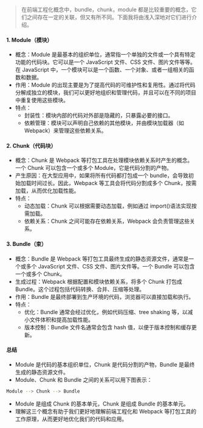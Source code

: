 > 在前端工程化概念中，bundle，chunk，module 都是比较重要的概念，它们之间存在一定的关联，但又有所不同。下面我将由浅入深地对它们进行介绍。

#### 1. Module（模块）

- 概念：Module 是最基本的组织单位，通常指一个单独的文件或一个具有特定功能的代码块。它可以是一个 JavaScript 文件、CSS 文件、图片文件等等。在 JavaScript 中，一个模块可以是一个函数、一个对象、或者一组相关的函数和数据。
- 作用：Module 的出现主要是为了提高代码的可维护性和复用性。通过将代码分解成独立的模块，我们可以更好地组织和管理代码，并且可以在不同的项目中重复使用这些模块。
- 特点：
  - 封装性：模块内部的代码对外部是隐藏的，只暴露必要的接口。
  - 依赖管理：模块可以声明自己依赖的其他模块，并由模块加载器（如 Webpack）来管理这些依赖关系。

#### 2. Chunk（代码块）

- 概念：Chunk 是 Webpack 等打包工具在处理模块依赖关系时产生的概念。一个 Chunk 可以包含一个或多个 Module，它是代码分割的产物。
- 产生原因：在大型应用中，如果将所有代码都打包成一个 bundle，会导致初始加载时间过长。因此，Webpack 等工具会将代码分割成多个 Chunk，按需加载，从而优化加载性能。
- 特点：
  - 动态加载：Chunk 可以根据需要动态加载，例如通过 import()语法实现按需加载。
  - 依赖关系：Chunk 之间可能存在依赖关系，Webpack 会负责管理这些关系。

#### 3. Bundle（束）

- 概念：Bundle 是 Webpack 等打包工具最终生成的静态资源文件，通常是一个或多个 JavaScript 文件、CSS 文件、图片文件等。一个 Bundle 可以包含一个或多个 Chunk。
- 生成过程：Webpack 根据配置和模块依赖关系，将多个 Chunk 打包成 Bundle。这个过程包括代码转换、合并、压缩等处理。
- 作用：Bundle 是最终部署到生产环境的代码，浏览器可以直接加载和执行。
- 特点：
  - 优化：Bundle 通常会经过优化，例如代码压缩、tree shaking 等，以减小文件体积和提高加载性能。
  - 版本控制：Bundle 文件名通常会包含 hash 值，以便于版本控制和缓存更新。

#### 总结

- Module 是代码的基本组织单位，Chunk 是代码分割的产物，Bundle 是最终生成的静态资源文件。
- Module、Chunk 和 Bundle 之间的关系可以用下图表示：

```bash
Module --> Chunk --> Bundle
```

- Module 是组成 Chunk 的基本单元，Chunk 是组成 Bundle 的基本单元。
- 理解这三个概念有助于我们更好地理解前端工程化和 Webpack 等打包工具的工作原理，从而更好地优化我们的代码和应用。
